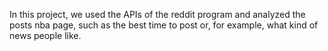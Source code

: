 In this project, we used the APIs of the reddit program and analyzed the posts nba page, such as the best time to post or, for example, what kind of news people like.
